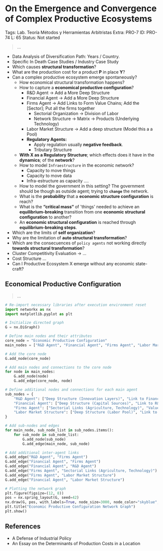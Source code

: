 # On the Emergence and Convergence of Complex Productive Ecosystems

Tags: Lab. Teoría Métodos y Herramientas Arbitristas
Extra: PRO-7
ID: PRO-74
L: 65
Status: Not started

> …

- Data Analysis of Diversification Path:  Years / Country.
- Specific In Death Case Studies / Industry Case Study
- Which causes **structural transformation**?
- What are the production cost for a product **P** in place **Y**?
- Can a complex productive ecosystem emerge spontaneously?
    - How economical structural transformation happens?
    - How to capture a **economical productive configuration**?
        - R&D Agent → Add a More Deep Structure
        - Financial Agent → Add a More Deep Structure
        - Firms Agent → Add Links to Form Value Chains; Add the  [Sector]; Put all the firms together
            - Sectorial Organization → Division of Labor
            - Network Structure → Matrix → Products (Underlying Technology)
        - Labor Market Structure → Add a deep structure (Model this a a Pool)
        - **Regulatory Agents:**
            - Apply regulation usually **negative feedback**.
            - Tributary Structure
    - **With X as a Regulatory Structure**; which effects does it have in the **dynamics**; of the **network**?
    - How to model `Infraestructure`  in the economic network?
        - Capacity to move things
        - Capacity to move data
        - Infra-estructure as capacity ….
    - How to model the government in this setting?  The government should be though as outside agent; trying to **`change`** the network.
    - What is the **probability** that a **economic structure configuration** is reach?
    - What is the **“critical mass“** of 'things' needed to achieve an **equilibrium-breaking** transition from one **economic structural configuration** to another?
    - An **economic structural configuration** is reached through **equilibrium-breaking steps**.
- Which are the limits of **self organization**?
- Why are the limitation of **auto structural transformation**?
- Which are the consecuences of `policy agents` not working directly **towards structural transformation**?
- Cluster Competitivity Evaluation → …
- Cost Structure …
- Can I Productive Ecosystem X emerge without any economic state-craft?

## **Economical Productive Configuration**

> …

```python
# Re-import necessary libraries after execution environment reset
import networkx as nx
import matplotlib.pyplot as plt

# Initialize directed graph
G = nx.DiGraph()

# Define main nodes and their attributes
core_node = "Economic Productive Configuration"
main_nodes = ["R&D Agent", "Financial Agent", "Firms Agent", "Labor Market Structure"]

# Add the core node
G.add_node(core_node)

# Add main nodes and connections to the core node
for node in main_nodes:
    G.add_node(node)
    G.add_edge(core_node, node)

# Define additional nodes and connections for each main agent
sub_nodes = {
    "R&D Agent": ["Deep Structure (Innovation Layers)", "Link to Financial Agent", "Link to Firms Agent"],
    "Financial Agent": ["Deep Structure (Capital Sources)", "Link to R&D Agent", "Link to Firms Agent", "Link to Labor Market Structure"],
    "Firms Agent": ["Sectorial Links (Agriculture, Technology)", "Value Chains", "Link to Labor Market Structure", "Link to Financial Agent"],
    "Labor Market Structure": ["Deep Structure (Labor Pool)", "Link to Firms Agent"]
}

# Add sub-nodes and edges
for main_node, sub_node_list in sub_nodes.items():
    for sub_node in sub_node_list:
        G.add_node(sub_node)
        G.add_edge(main_node, sub_node)

# Add additional inter-agent links
G.add_edge("R&D Agent", "Firms Agent")
G.add_edge("Financial Agent", "Firms Agent")
G.add_edge("Financial Agent", "R&D Agent")
G.add_edge("Firms Agent", "Sectorial Links (Agriculture, Technology)")
G.add_edge("Firms Agent", "Labor Market Structure")
G.add_edge("Financial Agent", "Labor Market Structure")

# Plotting the network graph
plt.figure(figsize=(12, 8))
pos = nx.spring_layout(G, seed=42)
nx.draw(G, pos, with_labels=True, node_size=3000, node_color="skyblue", font_size=8, font_weight="bold", edge_color="gray", arrowsize=10)
plt.title("Economic Productive Configuration Network Graph")
plt.show()
```

## References

- A Defense of Industrial Policy
- An Essay on the Determinants of Production Costs in a Location